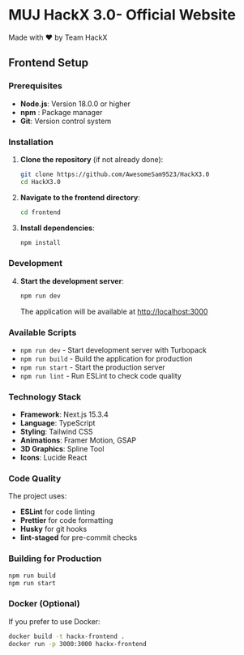 # MUJ HackX 3.0- Official Website

Made with ❤️ by Team HackX

## Frontend Setup

### Prerequisites

- **Node.js**: Version 18.0.0 or higher
- **npm** : Package manager
- **Git**: Version control system

### Installation

1. **Clone the repository** (if not already done):
   ```bash
   git clone https://github.com/AwesomeSam9523/HackX3.0
   cd HackX3.0
   ```

2. **Navigate to the frontend directory**:
   ```bash
   cd frontend
   ```

3. **Install dependencies**:
   ```bash
   npm install
   
   ```

### Development

4. **Start the development server**:
   ```bash
   npm run dev
   ```

   The application will be available at [http://localhost:3000](http://localhost:3000)

### Available Scripts

- `npm run dev` - Start development server with Turbopack
- `npm run build` - Build the application for production
- `npm run start` - Start the production server
- `npm run lint` - Run ESLint to check code quality

### Technology Stack

- **Framework**: Next.js 15.3.4
- **Language**: TypeScript
- **Styling**: Tailwind CSS
- **Animations**: Framer Motion, GSAP
- **3D Graphics**: Spline Tool
- **Icons**: Lucide React


### Code Quality

The project uses:
- **ESLint** for code linting
- **Prettier** for code formatting
- **Husky** for git hooks
- **lint-staged** for pre-commit checks

### Building for Production

```bash
npm run build
npm run start
```

### Docker (Optional)

If you prefer to use Docker:

```bash
docker build -t hackx-frontend .
docker run -p 3000:3000 hackx-frontend
```
